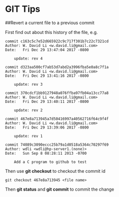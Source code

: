 # GIT Tips

##Revert a current file to a previous commit

First find out about this history of the file, e.g.

```
commit c163c5c7e52d665922c9c717f301b7c22c7321cd
Author: W. David Li <w.david.li@gmail.com>
Date:   Fri Dec 29 13:47:04 2017 -0800

    update: rev 4

commit d323aa500cf7ab53d7abd2a3996fba5e0a8c7f1a
Author: W. David Li <w.david.li@gmail.com>
Date:   Fri Dec 29 13:41:16 2017 -0800

    update: rev 3

commit 370cdcf1bb9127948a076ffba97fb04a13cc77a8
Author: W. David Li <w.david.li@gmail.com>
Date:   Fri Dec 29 13:40:11 2017 -0800

    update: rev 2

commit 467e8a713945a7d50416997a40562716f64c9f4f
Author: W. David Li <w.david.li@gmail.com>
Date:   Fri Dec 29 13:39:06 2017 -0800

    update: rev 1

commit 74089c3090eccc25b79a1d0518a5364c70297f69
Author: wdli <wdli@hp-server1.(none)>
Date:   Sun Sep 8 08:28:11 2013 -0700

    Add a C program to github to test

```
Then use **git checkout** to checkout the commit id

```
git checkout 467e8a713945 <file name> 
```

Then **git status** and **git commit** to commit the change

